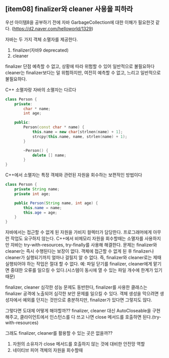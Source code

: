 ## [item08] finalizer와 cleaner 사용을 피하라

우선 아이템8을 공부하기 전에 자바 GarbageCollection에 대한 이해가 필요한것 같다.
(https://d2.naver.com/helloworld/1329)

자바는 두 가지 객체 소멸자를 제공한다.

1. finalizer(자바9 deprecated)
2. cleaner

finalizer 단점
예측할 수 없고, 상황에 따라 위험할 수 있어 일반적으로 불필요하다
cleaner는 finalizer보다는 덜 위험하지만, 여전히 예측할 수 없고, 느리고 일반적으로 불필요하다.

C++ 소멸자랑 자바의 소멸자는 다르다

```c++
class Person {
    private:
        char * name;
        int age;

    public:
        Person(const char * name) {
            this.name = new char[strlnen(name) + 1];
            strcpy(this.name, name, strlen(name) + 1);
        }

        ~Person() {
            delete [] name;
        }
}
```

C++에서 소멸자는 특정 객체와 관련된 자원을 회수하는 보편적인 방법이다

```java
class Person {
    private String name;
    private int age;

    public Person(String name, int age) {
        this.name = name;
        this.age = age;
    }
}
```

자바에서는 접근할 수 없게 된 자원을 가비지 컬렉터가 담당한다. 프로그래머에게 아무런 작업도 요구하지 않는다.
C++에서 비메모리 자원을 회수할때는 소멸자를 사용하지만 자바는 try-with-resources, try-finally를 사용해 해결한다.
문제는 finalizer와 cleaner는 즉시 수행된다는 보장이 없다. 객체에 접근할 수 없게 된 후 finalizer나 cleaner가 실행되기까지 얼마나 걸릴지 알 수 없다. 즉, finalizer와 cleaner로는 제때 실행되어야 하는 작업은 절대 할 수 없다.
예: 파일 닫기를 finalizer, cleaner에게 맡기면 중대한 오류를 일으킬 수 있다.(시스템이 동시에 열 수 있는 파일 개수에 한계가 있기 때문)

finalizer, cleaner 심각한 성능 문제도 동반한다,
finalizer를 사용한 클래스는 finalizer 공격에 노출되어 심각한 보안 문제를 일으킬 수 있다.
객체 생성을 막으려면 생성자에서 예외를 던지는 것만으로 충분하지만, finalizer가 있다면 그렇지도 않다.

그렇다면 도대체 어떻게 해야할까?? finalizer, cleaner 대신 AutoCloseable을 구현해주고, 클라이언트에서 인스턴스를 다 쓰고 나면 close 메서드를 호출하면 된다.(try-with-resources)

그래도 finalizer, cleaner를 활용할 수 있는 곳은 없을까??

1. 자원의 소유자가 close 메서드를 호출하지 않는 것에 대비한 안전망 역할
2. 네이티브 피어 객체의 자원을 회수할때
